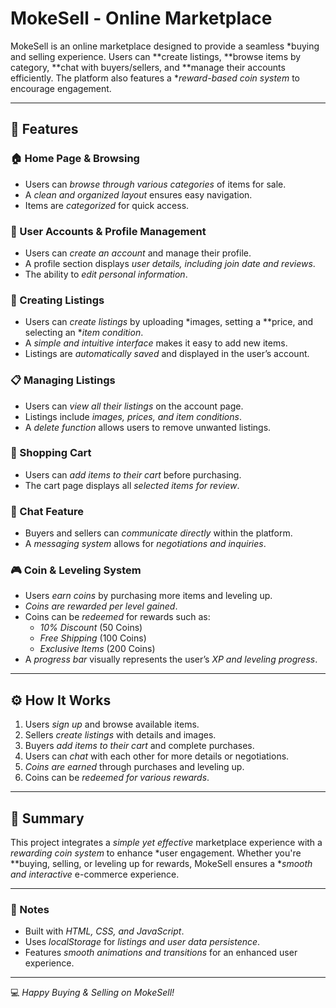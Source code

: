 # MokeSell - Online Marketplace

MokeSell is an online marketplace designed to provide a seamless *buying and selling experience. Users can **create listings, **browse items by category, **chat with buyers/sellers, and **manage their accounts efficiently. The platform also features a **reward-based coin system* to encourage engagement.

---

## 🚀 Features

### 🏠 Home Page & Browsing
- Users can *browse through various categories* of items for sale.
- A *clean and organized layout* ensures easy navigation.
- Items are *categorized* for quick access.

### 👤 User Accounts & Profile Management
- Users can *create an account* and manage their profile.
- A profile section displays *user details, including join date and reviews*.
- The ability to *edit personal information*.

### 📢 Creating Listings
- Users can *create listings* by uploading *images, setting a **price, and selecting an **item condition*.
- A *simple and intuitive interface* makes it easy to add new items.
- Listings are *automatically saved* and displayed in the user’s account.

### 📋 Managing Listings
- Users can *view all their listings* on the account page.
- Listings include *images, prices, and item conditions*.
- A *delete function* allows users to remove unwanted listings.

### 🛒 Shopping Cart
- Users can *add items to their cart* before purchasing.
- The cart page displays all *selected items for review*.

### 💬 Chat Feature
- Buyers and sellers can *communicate directly* within the platform.
- A *messaging system* allows for *negotiations and inquiries*.

### 🎮 Coin & Leveling System
- Users *earn coins* by purchasing more items and leveling up.
- *Coins are rewarded per level gained*.
- Coins can be *redeemed* for rewards such as:
  - *10% Discount* (50 Coins)
  - *Free Shipping* (100 Coins)
  - *Exclusive Items* (200 Coins)
- A *progress bar* visually represents the user’s *XP and leveling progress*.

---

## ⚙️ How It Works
1. Users *sign up* and browse available items.
2. Sellers *create listings* with details and images.
3. Buyers *add items to their cart* and complete purchases.
4. Users can *chat* with each other for more details or negotiations.
5. *Coins are earned* through purchases and leveling up.
6. Coins can be *redeemed for various rewards*.

---

## 🎯 Summary
This project integrates a *simple yet effective* marketplace experience with a *rewarding coin system* to enhance *user engagement. Whether you're **buying, selling, or leveling up for rewards, MokeSell ensures a **smooth and interactive* e-commerce experience.

---

### 📌 Notes
- Built with *HTML, CSS, and JavaScript*.
- Uses *localStorage* for *listings and user data persistence*.
- Features *smooth animations and transitions* for an enhanced user experience.

---

💻 *Happy Buying & Selling on MokeSell!*
